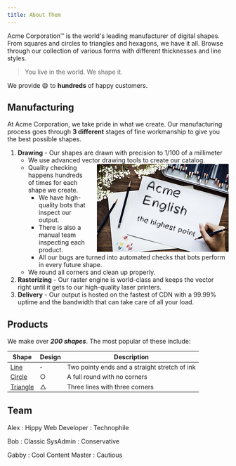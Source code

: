 ```yaml
---
title: About Them
---
```


Acme Corporation&trade; is the world's leading manufacturer of digital shapes. From squares and circles to triangles and hexagons, we have it all. Browse through our collection of various forms with different thicknesses and line styles.

> You live in the world. We shape it.

We provide :smile: to **hundreds** of happy customers.

## Manufacturing

At Acme Corporation, we take pride in what we create. Our manufacturing process goes through **3 different** stages of fine workmanship to give you the best possible shapes.

1) **Drawing** - Our shapes are drawn with precision to 1/100 of a millimeter
   * We use advanced vector drawing tools to create our catalog. <img src="./draw.jpg" style="float: right; padding: 0 0 0 20px">
   * Quality checking happens hundreds of times for each shape we create.
     * We have high-quality bots that inspect our output.
     * There is also a manual team inspecting each product.
     * All our bugs are turned into automated checks that bots perform in every future shape.
   * We round all corners and clean up properly.
2) **Rasterizing** - Our raster engine is world-class and keeps the vector right until it gets to our high-quality laser printers. 
3) **Delivery** - Our output is hosted on the fastest of CDN with a 99.99% uptime and the bandwidth that can take care of all your load.

## Products

We make over **_200 shapes_**. The most popular of these include:

Shape | Design | Description
------|--------|--
[Line](https://en.wikipedia.org/wiki/Line_(geometry)) | &dash; | Two pointy ends and a straight stretch of ink
[Circle](https://en.wikipedia.org/wiki/Circle) | ○ | A full round with no corners
[Triangle](https://en.wikipedia.org/wiki/Triangle) | △ | Three lines with three corners

## Team

Alex 
: Hippy Web Developer 
: Technophile

Bob
: Classic SysAdmin
: Conservative

Gabby
: Cool Content Master
: Cautious

